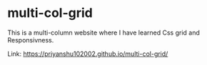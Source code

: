 # multi-col-grid
This is a multi-column website where I have learned Css grid and Responsivness.

Link: https://priyanshu102002.github.io/multi-col-grid/
